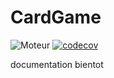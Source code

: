 ﻿# CardGame
![Moteur](https://github.com/Tyranozomby/CardGame/actions/workflows/engine.yml/badge.svg)
[![codecov](https://codecov.io/gh/Tyranozomby/CardGame/branch/master/graph/badge.svg?token=HYP88FMDPQ)](https://codecov.io/gh/Tyranozomby/CardGame)

documentation bientot
